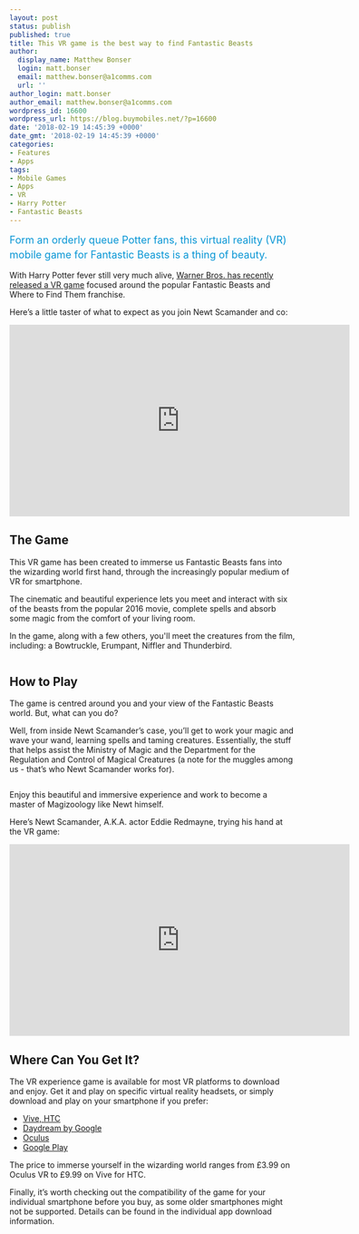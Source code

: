 ```yaml
---
layout: post
status: publish
published: true
title: This VR game is the best way to find Fantastic Beasts
author:
  display_name: Matthew Bonser
  login: matt.bonser
  email: matthew.bonser@a1comms.com
  url: ''
author_login: matt.bonser
author_email: matthew.bonser@a1comms.com
wordpress_id: 16600
wordpress_url: https://blog.buymobiles.net/?p=16600
date: '2018-02-19 14:45:39 +0000'
date_gmt: '2018-02-19 14:45:39 +0000'
categories:
- Features
- Apps
tags:
- Mobile Games
- Apps
- VR
- Harry Potter
- Fantastic Beasts
---
```

<p><span class="postStandFirst" style="color: #0896d5; line-height: 26px; font-size: 18px;">Form an orderly queue Potter fans, this virtual reality (VR) mobile game for Fantastic Beasts is a thing of beauty.</span></p>
<p>With Harry Potter fever still very much alive, <a href="https://www.warnerbros.com/videogame/fantastic-beasts-and-where-find-them-vr-experience" target="_blank" rel="noopener">Warner Bros. has recently released a VR game</a> focused around the popular Fantastic Beasts and Where to Find Them franchise.</p>
<p>Here&rsquo;s a little taster of what to expect as you join Newt Scamander and co:</p>
<p><iframe src="https://www.youtube.com/embed/bE8hPVHbeck" width="600" height="338" frameborder="0" allowfullscreen="allowfullscreen"><span data-mce-type="bookmark" style="display: inline-block; width: 0px; overflow: hidden; line-height: 0;" class="mce_SELRES_start">﻿</span></iframe></p>
<h2>The Game</h2>
<p>This VR game has been created to immerse us Fantastic Beasts fans into the wizarding world first hand, through the increasingly popular medium of VR for smartphone.</p>
<p>The cinematic and beautiful experience lets you meet and interact with six of the beasts from the popular 2016 movie, complete spells and absorb some magic from the comfort of your living room.</p>
<p>In the game, along with a few others, you'll meet the creatures from the film, including: a Bowtruckle, Erumpant, Niffler and Thunderbird.</p>
<p><img class="aligncenter size-full wp-image-16661" src="https://lh3.googleusercontent.com/2bv-tV2KiTDjaq627hUDHGMaoos8firgBc2qGtA7YqaCdcjyjDMZk20SqxZ-AdKqlnjSBw3kFCiaQ7oKXoycMM0fdA=s0" alt="" /></p>
<h2>How to Play</h2>
<p>The game is centred around you and your view of the Fantastic Beasts world. But, what can you do?</p>
<p>Well, from inside Newt Scamander&rsquo;s case, you&rsquo;ll get to work your magic and wave your wand, learning spells and taming creatures. Essentially, the stuff that helps assist the Ministry of Magic and the Department for the Regulation and Control of Magical Creatures (a note for the muggles among us - that&rsquo;s who Newt Scamander works for).</p>
<p><img class="aligncenter size-full wp-image-16662" src="https://lh3.googleusercontent.com/aHiD3DYgxOA5rJxFsmGmXxC9vVk69FJqWmA0v2rMjHcGgJm2rkc30TvLqDWkdor0kMQNyLwnoR883fC0x_V9KREE=s0" alt="" /></p>
<p>Enjoy this beautiful and immersive experience and work to become a master of Magizoology like Newt himself.</p>
<p>Here&rsquo;s Newt Scamander, A.K.A. actor Eddie Redmayne, trying his hand at the VR game:</p>
<p><iframe src="https://www.youtube.com/embed/eJi5dVzXhk0" width="600" height="338" frameborder="0" allowfullscreen="allowfullscreen"></iframe></p>
<h2>Where Can You Get It?</h2>
<p>The VR experience game is available for most VR platforms to download and enjoy. Get it&nbsp;and play on specific virtual reality headsets, or simply download and play on your smartphone if you prefer:</p>
<ul>
<li><a href="https://www.viveport.com/apps/91d8bca6-833d-4cea-9c4c-a76fa49271fa" target="_blank" rel="noopener">Vive, HTC</a></li>
<li><a href="https://play.google.com/store/apps/details?id=com.wb.goog.fantasticbeasts.experience" target="_blank" rel="noopener">Daydream by Google</a></li>
<li><a href="https://www.oculus.com/experiences/gear-vr/1573618036014531/" target="_blank" rel="noopener">Oculus</a></li>
<li><a href="https://play.google.com/store/apps/details?id=com.wb.goog.fantasticbeasts.experience" target="_blank" rel="noopener">Google Play</a></li>
</ul>
<p>The price to immerse yourself in the wizarding world ranges from &pound;3.99 on Oculus VR to &pound;9.99 on Vive for HTC.</p>
<p>Finally, it&rsquo;s worth checking out the compatibility of the game for your individual smartphone before you buy, as some older smartphones might not be supported. Details can be found in the individual app download information.</p>
<p><img class="aligncenter size-full wp-image-16663" src="https://lh3.googleusercontent.com/m9qTJu08aKwDVs4xaSiMCBivslxQXH1e0XpClAFBDFTdoIWM0-uCZ_ILbzleJgJ0C75VNp630NbrVPaDEl26d8s=s0" alt="" /></p>
